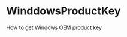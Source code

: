 # WinddowsProductKey
How to get Windows OEM product key

```sudo strings /sys/firmware/acpi/tables/MSDM
